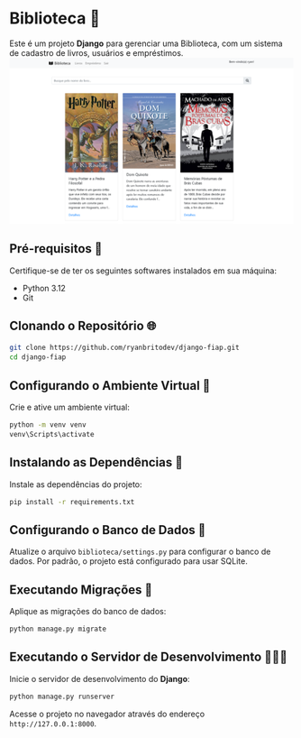 # Biblioteca 📖

Este é um projeto __Django__ para gerenciar uma Biblioteca, com um sistema de cadastro de livros, usuários e empréstimos.
<img src="biblioteca.png" />

## Pré-requisitos 📄

Certifique-se de ter os seguintes softwares instalados em sua máquina:

- Python 3.12
- Git

## Clonando o Repositório 🌐

```bash
git clone https://github.com/ryanbritodev/django-fiap.git
cd django-fiap
```

## Configurando o Ambiente Virtual 🔨

Crie e ative um ambiente virtual:

```bash
python -m venv venv
venv\Scripts\activate
```

## Instalando as Dependências 📲

Instale as dependências do projeto:

```bash
pip install -r requirements.txt
```

## Configurando o Banco de Dados 🎲

Atualize o arquivo `biblioteca/settings.py` para configurar o banco de dados. Por padrão, o projeto está configurado para usar SQLite.

## Executando Migrações 🔄️

Aplique as migrações do banco de dados:

```bash
python manage.py migrate
```

## Executando o Servidor de Desenvolvimento 🧑🏻‍💻

Inicie o servidor de desenvolvimento do __Django__:

```bash
python manage.py runserver
```

Acesse o projeto no navegador através do endereço `http://127.0.0.1:8000`.

